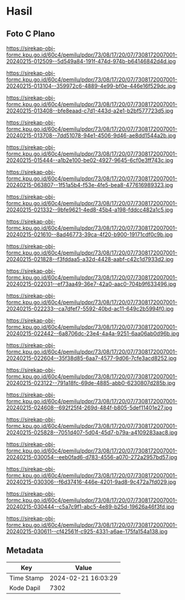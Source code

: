 # Hasil

## Foto C Plano

https://sirekap-obj-formc.kpu.go.id/60c4/pemilu/pdpr/73/08/17/20/07/7308172007001-20240215-012509--5d549a84-191f-474d-974b-b64146842d4d.jpg

https://sirekap-obj-formc.kpu.go.id/60c4/pemilu/pdpr/73/08/17/20/07/7308172007001-20240215-013104--359972c6-4889-4e99-bf0e-446e16f529dc.jpg

https://sirekap-obj-formc.kpu.go.id/60c4/pemilu/pdpr/73/08/17/20/07/7308172007001-20240215-013408--bfe8eaad-c7d1-443d-a2e1-b2bf577723d5.jpg

https://sirekap-obj-formc.kpu.go.id/60c4/pemilu/pdpr/73/08/17/20/07/7308172007001-20240215-013708--7dd51078-94e1-4506-9d46-ae8dd1544a2b.jpg

https://sirekap-obj-formc.kpu.go.id/60c4/pemilu/pdpr/73/08/17/20/07/7308172007001-20240215-015444--a1b2e100-be02-4927-9645-6cf0e3ff743c.jpg

https://sirekap-obj-formc.kpu.go.id/60c4/pemilu/pdpr/73/08/17/20/07/7308172007001-20240215-063807--1f51a5b4-f53e-4fe5-bea8-477616989323.jpg

https://sirekap-obj-formc.kpu.go.id/60c4/pemilu/pdpr/73/08/17/20/07/7308172007001-20240215-021332--9bfe9621-4ed8-45b4-a198-fddcc482a1c5.jpg

https://sirekap-obj-formc.kpu.go.id/60c4/pemilu/pdpr/73/08/17/20/07/7308172007001-20240215-021610--8ad46773-39ca-4f20-b900-19171cdf0c9b.jpg

https://sirekap-obj-formc.kpu.go.id/60c4/pemilu/pdpr/73/08/17/20/07/7308172007001-20240215-021828--f3fddaa5-a32d-4428-aabf-c42c1d7933d2.jpg

https://sirekap-obj-formc.kpu.go.id/60c4/pemilu/pdpr/73/08/17/20/07/7308172007001-20240215-022031--ef73aa49-36e7-42a0-aac0-704b9f633496.jpg

https://sirekap-obj-formc.kpu.go.id/60c4/pemilu/pdpr/73/08/17/20/07/7308172007001-20240215-022233--ca7dfef7-5592-40bd-ac11-649c2b5994f0.jpg

https://sirekap-obj-formc.kpu.go.id/60c4/pemilu/pdpr/73/08/17/20/07/7308172007001-20240215-022442--6a8706dc-23e4-4a4a-9251-6aa06ab0d96b.jpg

https://sirekap-obj-formc.kpu.go.id/60c4/pemilu/pdpr/73/08/17/20/07/7308172007001-20240215-022604--35f38d85-6aa7-4577-9d06-7cfe3acd8252.jpg

https://sirekap-obj-formc.kpu.go.id/60c4/pemilu/pdpr/73/08/17/20/07/7308172007001-20240215-023122--791a18fc-69de-4885-abb0-6230807d285b.jpg

https://sirekap-obj-formc.kpu.go.id/60c4/pemilu/pdpr/73/08/17/20/07/7308172007001-20240215-024608--692f25f4-269d-484f-b805-5def11401e27.jpg

https://sirekap-obj-formc.kpu.go.id/60c4/pemilu/pdpr/73/08/17/20/07/7308172007001-20240215-025828--7051d407-5d04-45d7-b79a-a4109283aac8.jpg

https://sirekap-obj-formc.kpu.go.id/60c4/pemilu/pdpr/73/08/17/20/07/7308172007001-20240215-030054--eeb0fad6-d783-4556-a070-272a2957bd57.jpg

https://sirekap-obj-formc.kpu.go.id/60c4/pemilu/pdpr/73/08/17/20/07/7308172007001-20240215-030306--f6d37416-446e-4201-9ad8-9c472a7fd029.jpg

https://sirekap-obj-formc.kpu.go.id/60c4/pemilu/pdpr/73/08/17/20/07/7308172007001-20240215-030444--c5a7c9f1-abc5-4e89-b25d-19626a46f3fd.jpg

https://sirekap-obj-formc.kpu.go.id/60c4/pemilu/pdpr/73/08/17/20/07/7308172007001-20240215-030611--cf42561f-c925-4331-a6ae-175fa154a138.jpg


## Metadata

| Key        | Value               |
| ---------- | ------------------- |
| Time Stamp | 2024-02-21 16:03:29 |
| Kode Dapil | 7302                |



